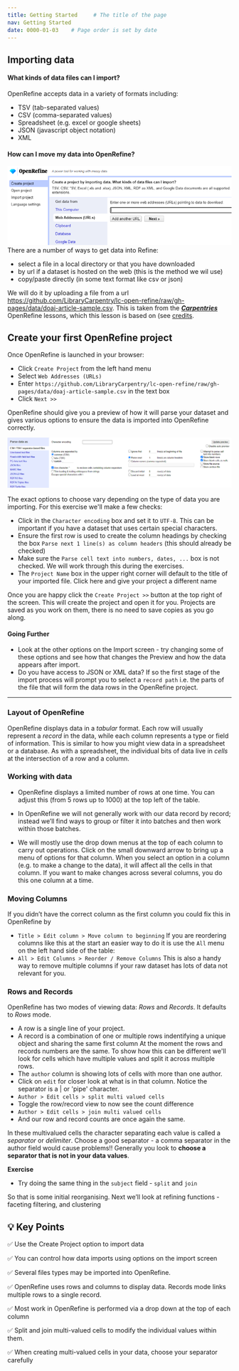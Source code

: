 ```yaml
---
title: Getting Started     # The title of the page
nav: Getting Started
date: 0000-01-03    # Page order is set by date
---
```


## Importing data

#### What kinds of data files can I import?

OpenRefine accepts data in a variety of formats including:
* TSV (tab-separated values)
* CSV (comma-separated values)
* Spreadsheet (e.g. excel or google sheets)
* JSON (javascript object notation)
* XML

#### How can I move my data into OpenRefine?

![Import screen](assets/images/Import.png)
There are a number of ways to get data into Refine:
* select a file in a local directory or that you have downloaded
* by url if a dataset is hosted on the web (this is the method we wil use)
* copy/paste directly (in some text format like csv or json)

We will do it by uploading a file from a url <https://github.com/LibraryCarpentry/lc-open-refine/raw/gh-pages/data/doaj-article-sample.csv>. This is taken from the __[*Carpentries*](https://carpentries.org)__ OpenRefine lessons, which this lesson is based on (see [credits](credits.md).

## Create your first OpenRefine project

Once OpenRefine is launched in your browser:
* Click `Create Project` from the left hand menu
* Select `Web Addresses (URLs)`
* Enter `https://github.com/LibraryCarpentry/lc-open-refine/raw/gh-pages/data/doaj-article-sample.csv` in the text box
* Click `Next >>`

OpenRefine should give you a preview of how it will parse your dataset and gives various options to ensure the data is imported into OpenRefine correctly. 

![parsing screenshot](assets/images/parsing.png)

The exact options to choose vary depending on the type of data you are importing. For this exercise we'll make a few checks:

* Click in the `Character encoding` box and set it to `UTF-8`. This can be important if you have a dataset that uses certain special characters.
* Ensure the first row is used to create the column headings by checking the box `Parse next 1 line(s) as column headers` (this should already be checked)
* Make sure the `Parse cell text into numbers, dates, ...` box is not checked. We will work through this during the exercises.
* The `Project Name` box in the upper right corner will default to the title of your imported file. Click here and give your project a different name

Once you are happy click the `Create Project >>` button at the top right of the screen. This will create the project and open it for you. Projects are saved as you work on them, there is no need to save copies as you go along.

#### Going Further
* Look at the other options on the Import screen - try changing some of these options and see how that changes the Preview and how the data appears after import.
* Do you have access to JSON or XML data? If so the first stage of the import process will prompt you to select a `record path` i.e. the parts of the file that will form the data rows in the OpenRefine project.

----------------------------

### Layout of OpenRefine
OpenRefine displays data in a _tabular_ format. Each row will usually represent a _record_ in the data, while each column represents a type or field of information. This is similar to how you might view data in a spreadsheet or a database. As with a spreadsheet, the individual bits of data live in _cells_ at the intersection of a row and a column.

### Working with data
* OpenRefine displays a limited number of rows at one time. You can adjust this (from 5 rows up to 1000) at the top left of the table.

* In OpenRefine we will not generally work with our data record by record; instead we’ll find ways to group or filter it into batches and then work within those batches.

* We will mostly use the drop down menus at the top of each column to carry out operations. Click on the small downward arrow to bring up a menu of options for that column. When you select an option in a column (e.g. to make a change to the data), it will affect all the cells in that column. If you want to make changes across several columns, you do this one column at a time.

### Moving Columns
If you didn’t have the correct column as the first column you could fix this in OpenRefine by
* `Title > Edit column > Move column to beginning`
If you are reordering columns like this at the start an easier way to do it is use the `All` menu on the left hand side of the table:
* `All > Edit Columns > Reorder / Remove Columns`
This is also a handy way to remove multiple columns if your raw dataset has lots of data not relevant for you.

### Rows and Records
OpenRefine has two modes of viewing data: _Rows_ and _Records_. It defaults to _Rows_ mode.
* A row is a single line of your project.
* A record is a combination of one or multiple rows indentifying a unique object and sharing the same first column
At the moment the rows and records numbers are the same. To show how this can be different we'll look for cells which have multiple values and split it across multiple rows.
* The `author` column is showing lots of cells with more than one author.
* Click on `edit` for closer look at what is in that column. Notice the separator is a | or 'pipe' character.
* `Author > Edit cells > split multi valued cells`
* Toggle the row/record view to now see the count difference
* `Author > Edit cells > join multi valued cells`
* And our row and record counts are once again the same.

In these multivalued cells the character separating each value is called a _separator_ or _delimiter_. Choose a good separator - a comma separator in the author field would cause problems!! Generally you look to __choose a separator that is not in your data values__.

__Exercise__
* Try doing the same thing in the `subject` field - `split` and `join`

So that is some initial reorganising. Next we’ll look at refining functions - faceting filtering, and clustering

## 💡 Key Points

✅ Use the Create Project option to import data

✅ You can control how data imports using options on the import screen

✅ Several files types may be imported into OpenRefine.

✅ OpenRefine uses rows and columns to display data. Records mode links multiple rows to a single record.

✅ Most work in OpenRefine is performed via a drop down at the top of each column

✅ Split and join multi-valued cells to modify the individual values within them.

✅ When creating multi-valued cells in your data, choose your separator carefully
